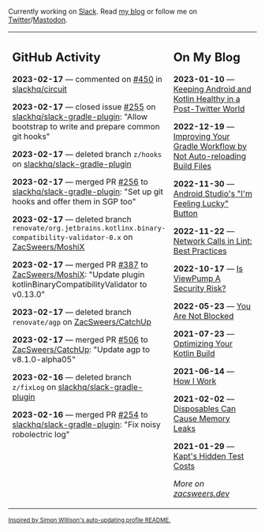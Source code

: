 Currently working on [Slack](https://slack.com/). Read [my blog](https://zacsweers.dev/) or follow me on [Twitter](https://twitter.com/ZacSweers)/[Mastodon](https://hachyderm.io/@ZacSweers).

<table><tr><td valign="top" width="60%">

## GitHub Activity
<!-- githubActivity starts -->
**2023-02-17** — commented on [#450](https://github.com/slackhq/circuit/issues/450#issuecomment-1435225999) in [slackhq/circuit](https://github.com/slackhq/circuit)

**2023-02-17** — closed issue [#255](https://github.com/slackhq/slack-gradle-plugin/issues/255) on [slackhq/slack-gradle-plugin](https://github.com/slackhq/slack-gradle-plugin): "Allow bootstrap to write and prepare common git hooks"

**2023-02-17** — deleted branch `z/hooks` on [slackhq/slack-gradle-plugin](https://github.com/slackhq/slack-gradle-plugin)

**2023-02-17** — merged PR [#256](https://github.com/slackhq/slack-gradle-plugin/pull/256) to [slackhq/slack-gradle-plugin](https://github.com/slackhq/slack-gradle-plugin): "Set up git hooks and offer them in SGP too"

**2023-02-17** — deleted branch `renovate/org.jetbrains.kotlinx.binary-compatibility-validator-0.x` on [ZacSweers/MoshiX](https://github.com/ZacSweers/MoshiX)

**2023-02-17** — merged PR [#387](https://github.com/ZacSweers/MoshiX/pull/387) to [ZacSweers/MoshiX](https://github.com/ZacSweers/MoshiX): "Update plugin kotlinBinaryCompatibilityValidator to v0.13.0"

**2023-02-17** — deleted branch `renovate/agp` on [ZacSweers/CatchUp](https://github.com/ZacSweers/CatchUp)

**2023-02-17** — merged PR [#506](https://github.com/ZacSweers/CatchUp/pull/506) to [ZacSweers/CatchUp](https://github.com/ZacSweers/CatchUp): "Update agp to v8.1.0-alpha05"

**2023-02-16** — deleted branch `z/fixLog` on [slackhq/slack-gradle-plugin](https://github.com/slackhq/slack-gradle-plugin)

**2023-02-16** — merged PR [#254](https://github.com/slackhq/slack-gradle-plugin/pull/254) to [slackhq/slack-gradle-plugin](https://github.com/slackhq/slack-gradle-plugin): "Fix noisy robolectric log"
<!-- githubActivity ends -->
</td><td valign="top" width="40%">

## On My Blog
<!-- blog starts -->
**2023-01-10** — [Keeping Android and Kotlin Healthy in a Post-Twitter World](https://www.zacsweers.dev/keeping-android-healthy/)

**2022-12-19** — [Improving Your Gradle Workflow by Not Auto-reloading Build Files](https://www.zacsweers.dev/improving-your-workflow-by-not-auto-reloading-build-files/)

**2022-11-30** — [Android Studio's "I'm Feeling Lucky" Button](https://www.zacsweers.dev/android-studios-im-feeling-lucky-button/)

**2022-11-22** — [Network Calls in Lint: Best Practices](https://www.zacsweers.dev/network-calls-in-lint-best-practices/)

**2022-10-17** — [Is ViewPump A Security Risk?](https://www.zacsweers.dev/is-viewpump-a-security-risk/)

**2022-05-23** — [You Are Not Blocked](https://www.zacsweers.dev/you-are-not-blocked/)

**2021-07-23** — [Optimizing Your Kotlin Build](https://www.zacsweers.dev/optimizing-your-kotlin-build/)

**2021-06-14** — [How I Work](https://www.zacsweers.dev/how-i-work/)

**2021-02-02** — [Disposables Can Cause Memory Leaks](https://www.zacsweers.dev/disposables-can-cause-memory-leaks/)

**2021-01-29** — [Kapt's Hidden Test Costs](https://www.zacsweers.dev/kapts-hidden-test-costs/)
<!-- blog ends -->
_More on [zacsweers.dev](https://zacsweers.dev/)_
</td></tr></table>

<sub><a href="https://simonwillison.net/2020/Jul/10/self-updating-profile-readme/">Inspired by Simon Willison's auto-updating profile README.</a></sub>